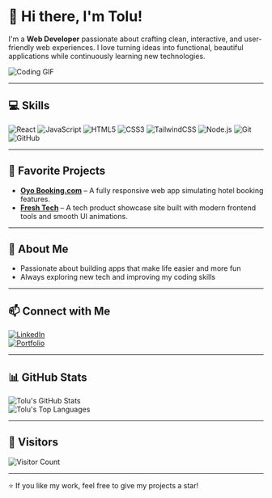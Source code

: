 # 👋 Hi there, I'm Tolu!

I'm a **Web Developer** passionate about crafting clean, interactive, and user-friendly web experiences. I love turning ideas into functional, beautiful applications while continuously learning new technologies.  

![Coding GIF](https://media.giphy.com/media/qgQUggAC3Pfv687qPC/giphy.gif)

---

## 💻 Skills

![React](https://img.shields.io/badge/React-61DAFB?style=for-the-badge&logo=react&logoColor=black)
![JavaScript](https://img.shields.io/badge/JavaScript-F7DF1E?style=for-the-badge&logo=javascript&logoColor=black)
![HTML5](https://img.shields.io/badge/HTML5-E34F26?style=for-the-badge&logo=html5&logoColor=white)
![CSS3](https://img.shields.io/badge/CSS3-1572B6?style=for-the-badge&logo=css3&logoColor=white)
![TailwindCSS](https://img.shields.io/badge/TailwindCSS-38B2AC?style=for-the-badge&logo=tailwind-css&logoColor=white)
![Node.js](https://img.shields.io/badge/Node.js-339933?style=for-the-badge&logo=node.js&logoColor=white)
![Git](https://img.shields.io/badge/Git-F05032?style=for-the-badge&logo=git&logoColor=white)
![GitHub](https://img.shields.io/badge/GitHub-181717?style=for-the-badge&logo=github&logoColor=white)

---

## 🚀 Favorite Projects

- **[Oyo Booking.com](https://oyo-booking.vercel.app/)** – A fully responsive web app simulating hotel booking features.  
- **[Fresh Tech](https://new-fresh-gadgets.vercel.app/products)** – A tech product showcase site built with modern frontend tools and smooth UI animations.  

---

## 🌱 About Me

- Passionate about building apps that make life easier and more fun  
- Always exploring new tech and improving my coding skills  
  

---

## 📫 Connect with Me

[![LinkedIn](https://img.shields.io/badge/LinkedIn-0A66C2?style=for-the-badge&logo=linkedin&logoColor=white)](https://www.linkedin.com/in/toluwalope-ajibade-948861268?utm_source=share&utm_campaign=share_via&utm_content=profile&utm_medium=android_app)  
[![Portfolio](https://img.shields.io/badge/Portfolio-FF5733?style=for-the-badge&logo=vercel&logoColor=white)](https://portfolio-nj5r.vercel.app/#contact)  

---

## 📊 GitHub Stats

![Tolu's GitHub Stats](https://github-readme-stats.vercel.app/api?username=YOUR_GITHUB_USERNAME&show_icons=true&theme=radical)  
![Tolu's Top Languages](https://github-readme-stats.vercel.app/api/top-langs/?username=YOUR_GITHUB_USERNAME&layout=compact&theme=radical)  

---

## 👀 Visitors

![Visitor Count](https://profile-counter.glitch.me/TeeSongs/count.svg)

---

⭐ If you like my work, feel free to give my projects a star!
